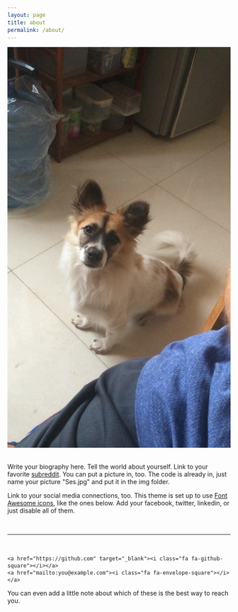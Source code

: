 ```yaml
---
layout: page
title: about
permalink: /about/
---
```


    

<p><img class="col one right" src="/img/Ses.jpg" /></p>

<br/>
Write your biography here. Tell the world about yourself. Link to your favorite <a href="http://reddit.com" target="blank">subreddit</a>. You can put a picture in, too. The code is already in, just name your picture "Ses.jpg" and put it in the img folder. 

Link to your social media connections, too. This theme is set up to use <a href="http://fortawesome.github.io/Font-Awesome/" target="blank">Font Awesome icons</a>, like the ones below. Add your facebook, twitter, linkedin, or just disable all of them. 


<br/>
<hr/>
<br/>
<span class="contacticon center">
	
	
	<a href="https://github.com" target="_blank"><i class="fa fa-github-square"></i></a>
	<a href="mailto:you@example.com"><i class="fa fa-envelope-square"></i></a>
	
	
</span>


<div class="col three caption">
	You can even add a little note about which of these is the best way to reach you.
</div>


